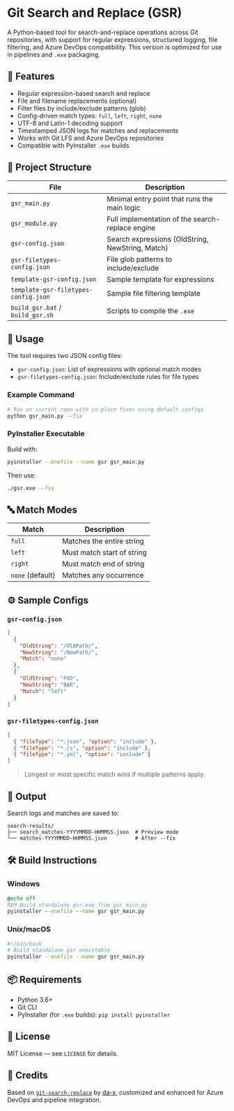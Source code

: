 # Git Search and Replace (GSR)

A Python-based tool for search-and-replace operations across Git repositories, with support for regular expressions, structured logging, file filtering, and Azure DevOps compatibility. This version is optimized for use in pipelines and `.exe` packaging.

## 🔧 Features

- Regular expression-based search and replace
- File and filename replacements (optional)
- Filter files by include/exclude patterns (glob)
- Config-driven match types: `full`, `left`, `right`, `none`
- UTF-8 and Latin-1 decoding support
- Timestamped JSON logs for matches and replacements
- Works with Git LFS and Azure DevOps repositories
- Compatible with PyInstaller `.exe` builds

## 📁 Project Structure

| File | Description |
|------|-------------|
| `gsr_main.py` | Minimal entry point that runs the main logic |
| `gsr_module.py` | Full implementation of the search-replace engine |
| `gsr-config.json` | Search expressions (OldString, NewString, Match) |
| `gsr-filetypes-config.json` | File glob patterns to include/exclude |
| `template-gsr-config.json` | Sample template for expressions |
| `template-gsr-filetypes-config.json` | Sample file filtering template |
| `build_gsr.bat` / `build_gsr.sh` | Scripts to compile the `.exe` |

## 🚀 Usage

The tool requires two JSON config files:

- `gsr-config.json`: List of expressions with optional match modes
- `gsr-filetypes-config.json`: Include/exclude rules for file types

### Example Command

```bash
# Run on current repo with in-place fixes using default configs
python gsr_main.py --fix
```

### PyInstaller Executable

Build with:

```bash
pyinstaller --onefile --name gsr gsr_main.py
```

Then use:

```bash
./gsr.exe --fix
```

## 🔤 Match Modes

| Match | Description |
|-------|-------------|
| `full` | Matches the entire string |
| `left` | Must match start of string |
| `right` | Must match end of string |
| `none` (default) | Matches any occurrence |

## ⚙️ Sample Configs

### `gsr-config.json`

```json
[
  {
    "OldString": "/OldPath/",
    "NewString": "/NewPath/",
    "Match": "none"
  },
  {
    "OldString": "FOO",
    "NewString": "BAR",
    "Match": "left"
  }
]
```

### `gsr-filetypes-config.json`

```json
[
  { "fileType": "*.json", "option": "include" },
  { "fileType": "*.cs", "option": "include" },
  { "fileType": "*.yml", "option": "include" }
]
```

> Longest or most specific match wins if multiple patterns apply.

## 🧾 Output

Search logs and matches are saved to:

```
search-results/
├── search_matches-YYYYMMDD-HHMMSS.json  # Preview mode
└── matches-YYYYMMDD-HHMMSS.json         # After --fix
```

## 🛠 Build Instructions

### Windows

```bat
@echo off
REM Build standalone gsr.exe from gsr_main.py
pyinstaller --onefile --name gsr gsr_main.py
```

### Unix/macOS

```sh
#!/bin/bash
# Build standalone gsr executable
pyinstaller --onefile --name gsr gsr_main.py
```

## 📦 Requirements

- Python 3.6+
- Git CLI
- PyInstaller (for `.exe` builds): `pip install pyinstaller`

## 📄 License

MIT License — see `LICENSE` for details.

## 🙏 Credits

Based on [`git-search-replace`](https://github.com/da-x/git-search-replace) by [da-x](https://github.com/da-x), customized and enhanced for Azure DevOps and pipeline integration.
